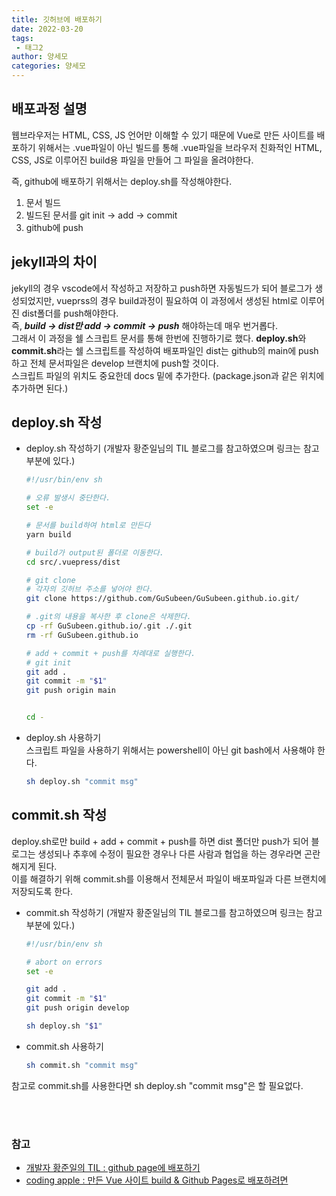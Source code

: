 ```yaml
---
title: 깃허브에 배포하기
date: 2022-03-20
tags:
 - 태그2
author: 양세모
categories: 양세모
---
```

## 배포과정 설명
웹브라우저는 HTML, CSS, JS 언어만 이해할 수 있기 때문에 Vue로 만든 사이트를 배포하기 위해서는 .vue파일이 아닌 빌드를 통해 .vue파일을 브라우저 친화적인 HTML, CSS, JS로 이루어진 build용 파일을 만들어 그 파일을 올려야한다.  

즉, github에 배포하기 위해서는 deploy.sh를 작성해야한다.
1) 문서 빌드
2) 빌드된 문서를 git init -> add -> commit
3) github에 push

## jekyll과의 차이
jekyll의 경우 vscode에서 작성하고 저장하고 push하면 자동빌드가 되어 블로그가 생성되었지만, vueprss의 경우 build과정이 필요하여 이 과정에서 생성된 html로 이루어진 dist폴더를 push해야한다.  
즉, ***build -> dist만 add -> commit -> push*** 해야하는데 매우 번거롭다.  
그래서 이 과정을 쉘 스크립트 문서를 통해 한번에 진행하기로 했다. **deploy.sh**와 **commit.sh**라는 쉘 스크립트를 작성하여 배포파일인 dist는 github의 main에 push하고 전체 문서파일은 develop 브랜치에 push할 것이다.  
스크립트 파일의 위치도 중요한데 docs 밑에 추가한다. (package.json과 같은 위치에 추가하면 된다.)

## deploy.sh 작성
- deploy.sh 작성하기 
  (개발자 황준일님의 TIL 블로그를 참고하였으며 링크는 참고부분에 있다.)
    ```sh
    #!/usr/bin/env sh

    # 오류 발생시 중단한다.
    set -e

    # 문서를 build하여 html로 만든다
    yarn build

    # build가 output된 폴더로 이동한다.
    cd src/.vuepress/dist

    # git clone
    # 각자의 깃허브 주소를 넣어야 한다.
    git clone https://github.com/GuSubeen/GuSubeen.github.io.git/

    # .git의 내용을 복사한 후 clone은 삭제한다.
    cp -rf GuSubeen.github.io/.git ./.git
    rm -rf GuSubeen.github.io

    # add + commit + push를 차례대로 실행한다.
    # git init
    git add .
    git commit -m "$1"
    git push origin main


    cd -
    ```
- deploy.sh 사용하기  
스크립트 파일을 사용하기 위해서는 powershell이 아닌 git bash에서 사용해야 한다.
  ```bash
  sh deploy.sh "commit msg"
  ```

## commit.sh 작성
deploy.sh로만 build + add + commit + push를 하면 dist 폴더만 push가 되어 블로그는 생성되나 추후에 수정이 필요한 경우나 다른 사람과 협업을 하는 경우라면 곤란해지게 된다.  
이를 해결하기 위해 commit.sh를 이용해서 전체문서 파일이 배포파일과 다른 브랜치에 저장되도록 한다.
- commit.sh 작성하기
  (개발자 황준일님의 TIL 블로그를 참고하였으며 링크는 참고부분에 있다.)
    ```sh
    #!/usr/bin/env sh

    # abort on errors
    set -e

    git add .
    git commit -m "$1"
    git push origin develop

    sh deploy.sh "$1"
    ```
- commit.sh 사용하기  
    ```sh
    sh commit.sh "commit msg"
    ```
참고로 commit.sh를 사용한다면 sh deploy.sh "commit msg"은 할 필요없다.

<br><br>

### 참고
- [개발자 황준일의 TIL : github page에 배포하기](https://junilhwang.github.io/TIL/Vuepress/Deploy/#_1-%E1%84%87%E1%85%A2%E1%84%91%E1%85%A9-%E1%84%80%E1%85%AA%E1%84%8C%E1%85%A5%E1%86%BC-%E1%84%8B%E1%85%B5%E1%84%92%E1%85%A2%E1%84%92%E1%85%A1%E1%84%80%E1%85%B5)
- [coding apple : 만든 Vue 사이트 build & Github Pages로 배포하려면](https://codingapple.com/unit/vue-build-and-deploy-with-github-pages/)

<comment/>